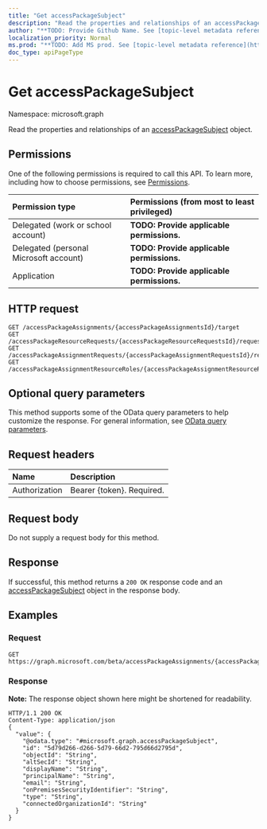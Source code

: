 ```yaml
---
title: "Get accessPackageSubject"
description: "Read the properties and relationships of an accessPackageSubject object."
author: "**TODO: Provide Github Name. See [topic-level metadata reference](https://msgo.azurewebsites.net/add/document/guidelines/metadata.html#topic-level-metadata)**"
localization_priority: Normal
ms.prod: "**TODO: Add MS prod. See [topic-level metadata reference](https://msgo.azurewebsites.net/add/document/guidelines/metadata.html#topic-level-metadata)**"
doc_type: apiPageType
---
```


# Get accessPackageSubject
Namespace: microsoft.graph

Read the properties and relationships of an [accessPackageSubject](../resources/accesspackagesubject.md) object.

## Permissions
One of the following permissions is required to call this API. To learn more, including how to choose permissions, see [Permissions](/concepts/permissions-reference.md).

|Permission type|Permissions (from most to least privileged)|
|:---|:---|
|Delegated (work or school account)|**TODO: Provide applicable permissions.**|
|Delegated (personal Microsoft account)|**TODO: Provide applicable permissions.**|
|Application|**TODO: Provide applicable permissions.**|

## HTTP request

<!-- {
  "blockType": "ignored"
}
-->
``` http
GET /accessPackageAssignments/{accessPackageAssignmentsId}/target
GET /accessPackageResourceRequests/{accessPackageResourceRequestsId}/requestor
GET /accessPackageAssignmentRequests/{accessPackageAssignmentRequestsId}/requestor
GET /accessPackageAssignmentResourceRoles/{accessPackageAssignmentResourceRolesId}/accessPackageSubject
```

## Optional query parameters
This method supports some of the OData query parameters to help customize the response. For general information, see [OData query parameters](/graph/query-parameters).

## Request headers
|Name|Description|
|:---|:---|
|Authorization|Bearer {token}. Required.|

## Request body
Do not supply a request body for this method.

## Response

If successful, this method returns a `200 OK` response code and an [accessPackageSubject](../resources/accesspackagesubject.md) object in the response body.

## Examples

### Request
<!-- {
  "blockType": "request",
  "name": "get_accesspackagesubject"
}
-->
``` http
GET https://graph.microsoft.com/beta/accessPackageAssignments/{accessPackageAssignmentsId}/target
```


### Response
**Note:** The response object shown here might be shortened for readability.
<!-- {
  "blockType": "response",
  "truncated": true,
  "@odata.type": "microsoft.graph.accessPackageSubject"
}
-->
``` http
HTTP/1.1 200 OK
Content-Type: application/json
{
  "value": {
    "@odata.type": "#microsoft.graph.accessPackageSubject",
    "id": "5d79d266-d266-5d79-66d2-795d66d2795d",
    "objectId": "String",
    "altSecId": "String",
    "displayName": "String",
    "principalName": "String",
    "email": "String",
    "onPremisesSecurityIdentifier": "String",
    "type": "String",
    "connectedOrganizationId": "String"
  }
}
```

